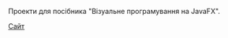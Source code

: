 Проекти для посібника "Візуальне програмування на JavaFX".

[Сайт](https://atmp-if.github.io/javafx/)
